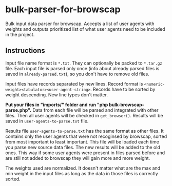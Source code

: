 bulk-parser-for-browscap
========================

Bulk input data parser for browscap. Accepts a list of user agents with weights and outputs prioritized list of what user agents need to be included in the project.


Instructions
------------

Input file name format is `*.txt`. They can optionally be packed to `*.tar.gz` file. Each input file is parsed only once (info about already parsed files is saved in `already-parsed.txt`), so you don't have to remove old files.

Input files have records separated by new lines. Record format is `<numeric-weight><tabulator><user-agent-string>`. Records have to be sorted by weight descending. New line types don't matter.

**Put your files in "imports/" folder and run "php bulk-browscap-parse.php".** Data from each file will be parsed and integrated with other files. Then all user agents will be checked in `get_browser()`. Results will be saved in `user-agents-to-parse.txt` file.

Results file `user-agents-to-parse.txt` has the same format as other files. It contains only the user agents that were not recoginsed by browscap, sorted from most important to least important. This file will be loaded each time you parse new source data files. The new results will be added to the old ones. This way if some user agents were present in files parsed before and are still not added to browscap they will gain more and more weight.

The weights used are normalized. It doesn't matter what are the max and min weight in the input files as long as the data in those files is correctly sorted.

